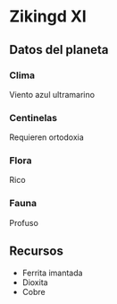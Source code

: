 # Zikingd XI
## Datos del planeta
### Clima
Viento azul ultramarino
### Centinelas
Requieren ortodoxia
### Flora
Rico
### Fauna
Profuso
## Recursos
- Ferrita imantada
- Dioxita
- Cobre